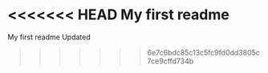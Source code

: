 <<<<<<< HEAD
My first readme
=======
My first readme Updated
>>>>>>> 6e7c6bdc85c13c5fc9fd0dd3805c7ce9cffd734b
